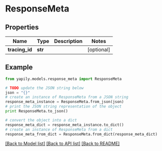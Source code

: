 # ResponseMeta


## Properties
Name | Type | Description | Notes
------------ | ------------- | ------------- | -------------
**tracing_id** | **str** |  | [optional] 

## Example

```python
from yapily.models.response_meta import ResponseMeta

# TODO update the JSON string below
json = "{}"
# create an instance of ResponseMeta from a JSON string
response_meta_instance = ResponseMeta.from_json(json)
# print the JSON string representation of the object
print ResponseMeta.to_json()

# convert the object into a dict
response_meta_dict = response_meta_instance.to_dict()
# create an instance of ResponseMeta from a dict
response_meta_from_dict = ResponseMeta.from_dict(response_meta_dict)
```
[[Back to Model list]](../README.md#documentation-for-models) [[Back to API list]](../README.md#documentation-for-api-endpoints) [[Back to README]](../README.md)


